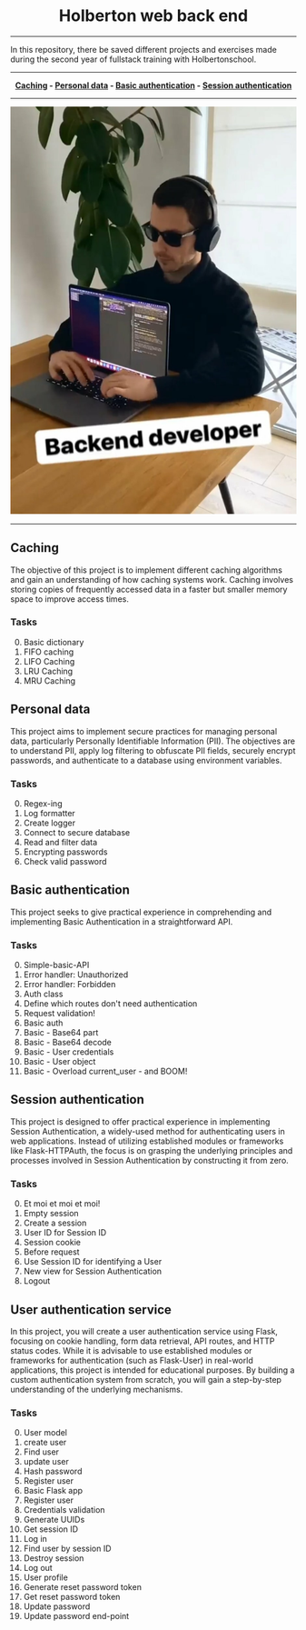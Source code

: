 <div align="center">

# Holberton web back end

</div>

---

In this repository, there be saved different projects and exercises made during the second year of fullstack training with Holbertonschool.

---

<div align="center">

**[Caching](README.md#caching) - [Personal data](README.md#personal-data) - [Basic authentication](README.md#basic-authentication) - [Session authentication](README.md#session-authentication)**

---

![Back end dev](./asset/back%20end.jpeg)

</div>

---

## Caching

The objective of this project is to implement different caching algorithms and gain an understanding of how caching systems work. Caching involves storing copies of frequently accessed data in a faster but smaller memory space to improve access times.

### Tasks

0. Basic dictionary
1. FIFO caching
2. LIFO Caching
3. LRU Caching
4. MRU Caching

## Personal data

This project aims to implement secure practices for managing personal data, particularly Personally Identifiable Information (PII). The objectives are to understand PII, apply log filtering to obfuscate PII fields, securely encrypt passwords, and authenticate to a database using environment variables.

### Tasks

0. Regex-ing
1. Log formatter
2. Create logger
3. Connect to secure database
4. Read and filter data
5. Encrypting passwords
6. Check valid password

## Basic authentication

This project seeks to give practical experience in comprehending and implementing Basic Authentication in a straightforward API.

### Tasks

0. Simple-basic-API
1. Error handler: Unauthorized
2. Error handler: Forbidden
3. Auth class
4. Define which routes don't need authentication
5. Request validation!
6. Basic auth
7. Basic - Base64 part
8. Basic - Base64 decode
9. Basic - User credentials
10. Basic - User object
11. Basic - Overload current_user - and BOOM!

## Session authentication

This project is designed to offer practical experience in implementing Session Authentication, a widely-used method for authenticating users in web applications. Instead of utilizing established modules or frameworks like Flask-HTTPAuth, the focus is on grasping the underlying principles and processes involved in Session Authentication by constructing it from zero.

### Tasks

0. Et moi et moi et moi!
1. Empty session
2. Create a session
3. User ID for Session ID
4. Session cookie
5. Before request
6. Use Session ID for identifying a User
7. New view for Session Authentication
8. Logout

## User authentication service

In this project, you will create a user authentication service using Flask, focusing on cookie handling, form data retrieval, API routes, and HTTP status codes. While it is advisable to use established modules or frameworks for authentication (such as Flask-User) in real-world applications, this project is intended for educational purposes. By building a custom authentication system from scratch, you will gain a step-by-step understanding of the underlying mechanisms.

### Tasks

0. User model
1. create user
2. Find user
3. update user
4. Hash password
5. Register user
6. Basic Flask app
7. Register user
8. Credentials validation
9. Generate UUIDs
10. Get session ID
11. Log in
12. Find user by session ID
13. Destroy session
14. Log out
15. User profile
16. Generate reset password token
17. Get reset password token
18. Update password
19. Update password end-point
